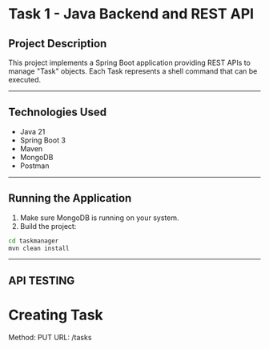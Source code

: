 # Task 1 - Java Backend and REST API

## Project Description
This project implements a Spring Boot application providing REST APIs to manage "Task" objects.
Each Task represents a shell command that can be executed.

---

## Technologies Used
- Java 21
- Spring Boot 3
- Maven
- MongoDB
- Postman

---

## Running the Application

1. Make sure MongoDB is running on your system.
2. Build the project:

```bash
cd taskmanager
mvn clean install
```
---

## API TESTING 

# Creating Task
Method: PUT
URL: /tasks

